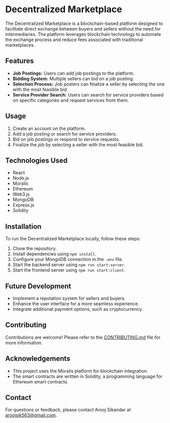 # Decentralized Marketplace

The Decentralized Marketplace is a blockchain-based platform designed to facilitate direct exchange between buyers and sellers without the need for intermediaries. The platform leverages blockchain technology to automate the exchange process and reduce fees associated with traditional marketplaces.

## Features

- **Job Postings:** Users can add job postings to the platform.
- **Bidding System:** Multiple sellers can bid on a job posting.
- **Selection Process:** Job posters can finalize a seller by selecting the one with the most feasible bid.
- **Service Provider Search:** Users can search for service providers based on specific categories and request services from them.

## Usage

1. Create an account on the platform.
2. Add a job posting or search for service providers.
3. Bid on job postings or respond to service requests.
4. Finalize the job by selecting a seller with the most feasible bid.

## Technologies Used

- React
- Node.js
- Moralis
- Ethereum
- Web3.js
- MongoDB
- Express.js
- Solidity

## Installation

To run the Decentralized Marketplace locally, follow these steps:

1. Clone the repository.
2. Install dependencies using `npm install`.
3. Configure your MongoDB connection in the `.env` file.
4. Start the backend server using `npm run start:server`.
5. Start the frontend server using `npm run start:client`.

## Future Development

- Implement a reputation system for sellers and buyers.
- Enhance the user interface for a more seamless experience.
- Integrate additional payment options, such as cryptocurrency.

## Contributing

Contributions are welcome! Please refer to the [CONTRIBUTING.md](CONTRIBUTING.md) file for more information.

## Acknowledgements

- This project uses the Moralis platform for blockchain integration.
- The smart contracts are written in Solidity, a programming language for Ethereum smart contracts.

## Contact

For questions or feedback, please contact Arooj Sikandar at aroojsik563@gmail.com.
